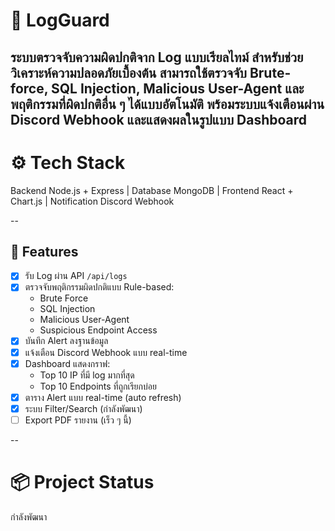 # 🔐 LogGuard

ระบบตรวจจับความผิดปกติจาก Log แบบเรียลไทม์ สำหรับช่วยวิเคราะห์ความปลอดภัยเบื้องต้น
สามารถใช้ตรวจจับ Brute-force, SQL Injection, Malicious User-Agent และพฤติกรรมที่ผิดปกติอื่น ๆ ได้แบบอัตโนมัติ พร้อมระบบแจ้งเตือนผ่าน **Discord Webhook** และแสดงผลในรูปแบบ Dashboard
--

# ⚙️ Tech Stack

Backend Node.js + Express |
Database MongoDB |
Frontend React + Chart.js |
Notification Discord Webhook

--

## 🧩 Features

- [x] รับ Log ผ่าน API `/api/logs`
- [x] ตรวจจับพฤติกรรมผิดปกติแบบ Rule-based:
  - Brute Force
  - SQL Injection
  - Malicious User-Agent
  - Suspicious Endpoint Access
- [x] บันทึก Alert ลงฐานข้อมูล
- [x] แจ้งเตือน Discord Webhook แบบ real-time
- [x] Dashboard แสดงกราฟ:
  - Top 10 IP ที่มี log มากที่สุด
  - Top 10 Endpoints ที่ถูกเรียกบ่อย
- [x] ตาราง Alert แบบ real-time (auto refresh)
- [x] ระบบ Filter/Search (กำลังพัฒนา)
- [ ] Export PDF รายงาน (เร็ว ๆ นี้)

--

# 📦 Project Status

กำลังพัฒนา
